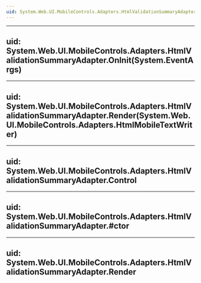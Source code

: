 ```yaml
---
uid: System.Web.UI.MobileControls.Adapters.HtmlValidationSummaryAdapter
---
```


---
uid: System.Web.UI.MobileControls.Adapters.HtmlValidationSummaryAdapter.OnInit(System.EventArgs)
---

---
uid: System.Web.UI.MobileControls.Adapters.HtmlValidationSummaryAdapter.Render(System.Web.UI.MobileControls.Adapters.HtmlMobileTextWriter)
---

---
uid: System.Web.UI.MobileControls.Adapters.HtmlValidationSummaryAdapter.Control
---

---
uid: System.Web.UI.MobileControls.Adapters.HtmlValidationSummaryAdapter.#ctor
---

---
uid: System.Web.UI.MobileControls.Adapters.HtmlValidationSummaryAdapter.Render
---
